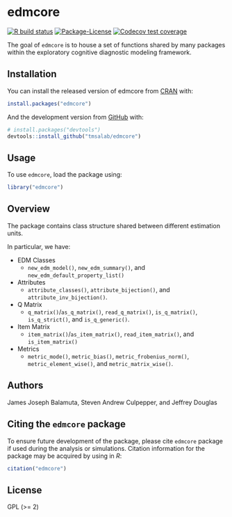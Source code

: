 
<!-- README.md is generated from README.Rmd. Please edit that file -->

# edmcore

<!-- badges: start -->

[![R build
status](https://github.com/tmsalab/edmcore/workflows/R-CMD-check/badge.svg)](https://github.com/tmsalab/edmcore/actions)
[![Package-License](http://img.shields.io/badge/license-GPL%20\(%3E=2\)-brightgreen.svg?style=flat)](http://www.gnu.org/licenses/gpl-2.0.html)
[![Codecov test
coverage](https://codecov.io/gh/tmsalab/edmcore/branch/master/graph/badge.svg)](https://codecov.io/gh/tmsalab/edmcore?branch=master)
<!-- badges: end -->

The goal of `edmcore` is to house a set of functions shared by many
packages within the exploratory cognitive diagnostic modeling framework.

## Installation

You can install the released version of edmcore from
[CRAN](https://CRAN.R-project.org) with:

``` r
install.packages("edmcore")
```

And the development version from [GitHub](https://github.com/) with:

``` r
# install.packages("devtools")
devtools::install_github("tmsalab/edmcore")
```

## Usage

To use `edmcore`, load the package using:

``` r
library("edmcore")
```

## Overview

The package contains class structure shared between different estimation
units.

In particular, we have:

  - EDM Classes
      - `new_edm_model()`, `new_edm_summary()`, and
        `new_edm_default_property_list()`
  - Attributes
      - `attribute_classes()`, `attribute_bijection()`, and
        `attribute_inv_bijection()`.
  - Q Matrix
      - `q_matrix()`/`as_q_matrix()`, `read_q_matrix()`,
        `is_q_matrix()`, `is_q_strict()`, and `is_q_generic()`.
  - Item Matrix
      - `item_matrix()`/`as_item_matrix()`, `read_item_matrix()`, and
        `is_item_matrix()`
  - Metrics
      - `metric_mode()`, `metric_bias()`, `metric_frobenius_norm()`,
        `metric_element_wise()`, and `metric_matrix_wise()`.

## Authors

James Joseph Balamuta, Steven Andrew Culpepper, and Jeffrey Douglas

## Citing the `edmcore` package

To ensure future development of the package, please cite `edmcore`
package if used during the analysis or simulations. Citation information
for the package may be acquired by using in *R*:

``` r
citation("edmcore")
```

## License

GPL (\>= 2)
